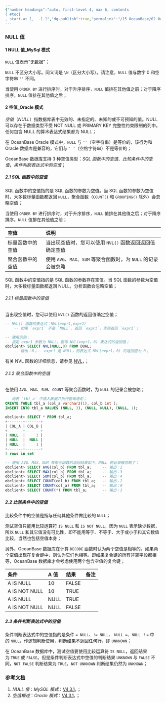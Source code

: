 ```yaml
---
{"number headings":"auto, first-level 4, max 6, contents
{ #toc}
, start-at 1, _.1.1","dg-publish":true,"permalink":"/15_OceanBase/02_OceanBase 基本操作/SQL 参考，SQL 语法/NULL 值/","dgPassFrontmatter":true}
---
```



### NULL 值
#### 1 NULL 值_MySql 模式

`NULL` 值表示"无数据"；

`NULL` 不区分大小写。同义词是 `\N`（区分大小写）。请注意，`NULL` 值与数字 0 和空字符串 `''` 不同。

当使用 `ORDER BY` 进行排序时，对于升序排序，`NULL` 值排在其他值之前；对于降序排序，`NULL` 值排在其他值之后；

#### 2 空值_Oracle 模式
*空值*（*NULL*）指数据库表中无效的、未指定的、未知的或不可预知的值。NULL 可以存在于数据类型不受 NOT NULL 或 PRIMARY KEY 完整性约束限制的列中。任何包含 NULL 的算术表达式结果都为 NULL；

在 OceanBase Oracle 模式中，`NULL` 与 `''`（空字符串）是等价的，该行为和 Oracle 数据库是兼容的，它们与 `' '`（空格字符串）不是等价的；

OceanBase 数据库支持 3 种空值类型：*SQL 函数中的空值*、*比较条件中的空值*，*条件判断表达式中的空值*；

##### 2.1 SQL 函数中的空值
SQL 函数中的空值指的是 SQL 函数的参数为空值。当 SQL 函数的参数为空值时，大多数标量函数都返回 `NULL`，聚合函数（`COUNT()` 和 `GROUPING()` 除外）会忽略空值；

当使用 `ORDER BY` 进行排序时，对于升序排序，`NULL` 值排在其他值之后；对于降序排序，`NULL` 值排在其他值之前；

| 空值 | 说明 |  
| :------------- | :---------- |
| 标量函数中的空值 | 当出现空值时，您可以使用 `NVL()` 函数返回返回值确定空值 |
| 聚合函数中的空值 | 使用 `AVG`、`MAX`、`SUM` 等聚合函数时，为 `NULL` 的记录会被忽略 |
SQL 函数中的空值指的是 SQL 函数的参数存在空值。当 SQL 函数的参数为空值时，大多数标量函数都返回 NULL，分析函数会忽略空值；


###### 2.1.1 标量函数中的空值
当出现空值时，您可以使用 `NVL()` 函数的返回值确定空值；

```sql
-- NVL() 函数的表达式：NVL(expr1,expr2)
	-- 如果 `expr1` 不是 `NULL`，返回 `expr1`，否则返回 `expr2`；

-- 使用示例：
-- 指定 expr1 参数为 NULL，查询 NVL(expr1，0) 表达式的返回值；
obclient> SELECT NVL(NULL,0) FROM DUAL;
	-- 输出：0；-- expr1 是 NULL，则表达式 NVL(expr1，0) 的返回值为 0；
```
有关 NVL 函数的详细信息，请参见 [NVL](https://www.oceanbase.com/docs/common-oceanbase-database-cn-1000000000823256)，；


###### 2.1.2 聚合函数中的空值
在使用 `AVG`、`MAX`、`SUM`、`COUNT` 等聚合函数时，为 `NULL` 的记录会被忽略；

```sql
-- 向表 `tbl_a` 中插入数据并执行查询语句；
CREATE TABLE tbl_a (col_a varchar2(1), col_b int );
INSERT INTO tbl_a VALUES (NULL, 3), (NULL, NULL), (NULL, 1);

obclient> SELECT * FROM tbl_a;
+-------+-------+
| COL_A | COL_B |
+-------+-------+
| NULL  |     3 |
| NULL  |  NULL |
| NULL  |     1 |
+-------+-------+
3 rows in set

-- 使用 AVG、MAX、SUM 等聚合函数的返回结果如下，NULL 的记录被忽略了；
obclient> SELECT AVG(col_b) FROM tbl_a;     -- 输出：2
obclient> SELECT MAX(col_b) FROM tbl_a;     -- 输出：3
obclient> SELECT SUM(col_b) FROM tbl_a;     -- 输出：4
obclient> SELECT COUNT(col_b) FROM tbl_a;   -- 输出：2
obclient> SELECT COUNT(col_a) FROM tbl_a;   -- 输出：0
obclient> SELECT COUNT(*) FROM tbl_a;       -- 输出：3
```


##### 2.2 比较条件中的空值
比较条件中的空值是指与任何其他条件做比较的 `NULL`；

测试空值只能用比较运算符 `IS NULL` 和 `IS NOT NULL`，因为 `NULL` 表示缺少数据，所以 `NULL` 和其它值没有可比性，即不能用等于、不等于、大于或小于和其它数值比较，当然也包括空值本身；

另外，OceanBase 数据库在计算 `DECODE` 函数时认为两个空值是相等的。如果两个空值出现在复合键中，则认为它们也相等。即如果复合键的所有非空字段都相等，OceanBase 数据库才会考虑使用两个包含空值的复合键；

| 条件 | A 值 | 结果 | 备注 |
| :------------- | :---------- |:---------- |:---------- |
| A IS NULL | 10 | FALSE | |
| A IS NOT NULL | 10 | TRUE | |
| A IS NULL	 | NULL | TRUE | |
| A IS NOT NULL | NULL | FALSE | |


##### 2.3 条件判断表达式中的空值
条件判断表达式中的空值指的是条件 `= NULL`、`!= NULL`、 `NULL =`、`NULL ！=` 中的 `NULL`，作逻辑判断使用，判断结果不返回任何行，即 `UNKNOWN`；

在 OceanBase 数据库中，测试空值要使用比较运算符 `IS NULL`，返回结果为 `TRUE` 或 `FALSE`。但是条件判断表达式中空值的判断结果 `UNKNOWN` 与 `FALSE` 不同，`NOT FALSE` 判断结果为 `TRUE`，`NOT UNKNOWN` 判断结果仍然为 `UNKNOWN`；


### 参考文档
1. *NULL 值*：*MySQL 模式*：[V4.3.1](https://www.oceanbase.com/docs/common-oceanbase-database-cn-1000000000822902)，；
2. *空值概述*：*Oracle 模式*：[V4.3.1](https://www.oceanbase.com/docs/common-oceanbase-database-cn-1000000000822729)，；


